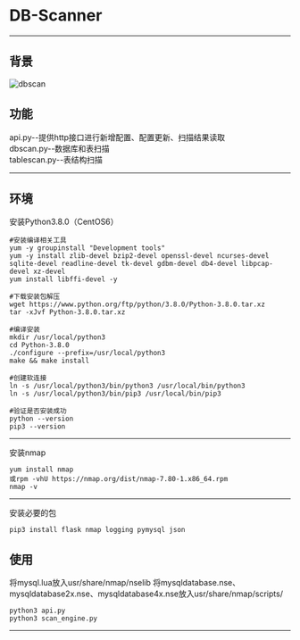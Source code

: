 # DB-Scanner
-------------
## 背景

![dbscan](C:\Users\fanyu\Downloads\image.png)
## 功能
api.py--提供http接口进行新增配置、配置更新、扫描结果读取  
dbscan.py--数据库和表扫描  
tablescan.py--表结构扫描

-----
## 环境
安装Python3.8.0（CentOS6）
```
#安装编译相关工具
yum -y groupinstall "Development tools"
yum -y install zlib-devel bzip2-devel openssl-devel ncurses-devel sqlite-devel readline-devel tk-devel gdbm-devel db4-devel libpcap-devel xz-devel
yum install libffi-devel -y

#下载安装包解压
wget https://www.python.org/ftp/python/3.8.0/Python-3.8.0.tar.xz
tar -xJvf Python-3.8.0.tar.xz

#编译安装
mkdir /usr/local/python3
cd Python-3.8.0
./configure --prefix=/usr/local/python3
make && make install

#创建软连接
ln -s /usr/local/python3/bin/python3 /usr/local/bin/python3
ln -s /usr/local/python3/bin/pip3 /usr/local/bin/pip3

#验证是否安装成功
python --version
pip3 --version
```
------------
安装nmap
```
yum install nmap
或rpm -vhU https://nmap.org/dist/nmap-7.80-1.x86_64.rpm
nmap -v
```
------
安装必要的包
```
pip3 install flask nmap logging pymysql json
```
## 使用
将mysql.lua放入usr/share/nmap/nselib
将mysqldatabase.nse、mysqldatabase2x.nse、mysqldatabase4x.nse放入usr/share/nmap/scripts/
```
python3 api.py 
python3 scan_engine.py
```
---
